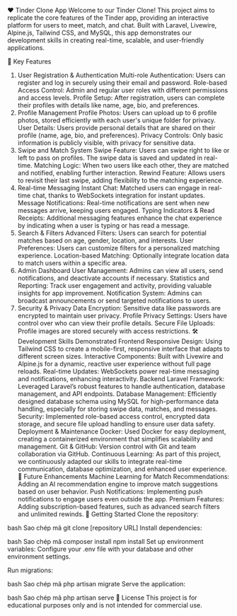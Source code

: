 ❤️ Tinder Clone App
Welcome to our Tinder Clone! This project aims to replicate the core features of the Tinder app, providing an interactive platform for users to meet, match, and chat. Built with Laravel, Livewire, Alpine.js, Tailwind CSS, and MySQL, this app demonstrates our development skills in creating real-time, scalable, and user-friendly applications.

🚀 Key Features
1. User Registration & Authentication
Multi-role Authentication: Users can register and log in securely using their email and password.
Role-based Access Control: Admin and regular user roles with different permissions and access levels.
Profile Setup: After registration, users can complete their profiles with details like name, age, bio, and preferences.
2. Profile Management
Profile Photos: Users can upload up to 6 profile photos, stored efficiently with each user's unique folder for privacy.
User Details: Users provide personal details that are shared on their profile (name, age, bio, and preferences).
Privacy Controls: Only basic information is publicly visible, with privacy for sensitive data.
3. Swipe and Match System
Swipe Feature: Users can swipe right to like or left to pass on profiles. The swipe data is saved and updated in real-time.
Matching Logic: When two users like each other, they are matched and notified, enabling further interaction.
Rewind Feature: Allows users to revisit their last swipe, adding flexibility to the matching experience.
4. Real-time Messaging
Instant Chat: Matched users can engage in real-time chat, thanks to WebSockets integration for instant updates.
Message Notifications: Real-time notifications are sent when new messages arrive, keeping users engaged.
Typing Indicators & Read Receipts: Additional messaging features enhance the chat experience by indicating when a user is typing or has read a message.
5. Search & Filters
Advanced Filters: Users can search for potential matches based on age, gender, location, and interests.
User Preferences: Users can customize filters for a personalized matching experience.
Location-based Matching: Optionally integrate location data to match users within a specific area.
6. Admin Dashboard
User Management: Admins can view all users, send notifications, and deactivate accounts if necessary.
Statistics and Reporting: Track user engagement and activity, providing valuable insights for app improvement.
Notification System: Admins can broadcast announcements or send targeted notifications to users.
7. Security & Privacy
Data Encryption: Sensitive data like passwords are encrypted to maintain user privacy.
Profile Privacy Settings: Users have control over who can view their profile details.
Secure File Uploads: Profile images are stored securely with access restrictions.
🛠️ Development Skills Demonstrated
Frontend
Responsive Design: Using Tailwind CSS to create a mobile-first, responsive interface that adapts to different screen sizes.
Interactive Components: Built with Livewire and Alpine.js for a dynamic, reactive user experience without full page reloads.
Real-time Updates: WebSockets power real-time messaging and notifications, enhancing interactivity.
Backend
Laravel Framework: Leveraged Laravel’s robust features to handle authentication, database management, and API endpoints.
Database Management: Efficiently designed database schema using MySQL for high-performance data handling, especially for storing swipe data, matches, and messages.
Security: Implemented role-based access control, encrypted data storage, and secure file upload handling to ensure user data safety.
Deployment & Maintenance
Docker: Used Docker for easy deployment, creating a containerized environment that simplifies scalability and management.
Git & GitHub: Version control with Git and team collaboration via GitHub.
Continuous Learning: As part of this project, we continuously adapted our skills to integrate real-time communication, database optimization, and enhanced user experience.
🧪 Future Enhancements
Machine Learning for Match Recommendations: Adding an AI recommendation engine to improve match suggestions based on user behavior.
Push Notifications: Implementing push notifications to engage users even outside the app.
Premium Features: Adding subscription-based features, such as advanced search filters and unlimited rewinds.
🚩 Getting Started
Clone the repository:

bash
Sao chép mã
git clone [repository URL]
Install dependencies:

bash
Sao chép mã
composer install
npm install
Set up environment variables:
Configure your .env file with your database and other environment settings.

Run migrations:

bash
Sao chép mã
php artisan migrate
Serve the application:

bash
Sao chép mã
php artisan serve
📝 License
This project is for educational purposes only and is not intended for commercial use.
